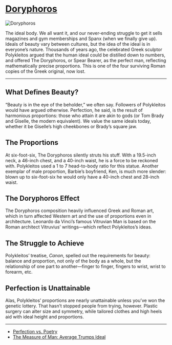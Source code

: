 # [Doryphoros](http://artstories.artsmia.org/#/o/3520)
![Doryphoros](http://api.artsmia.org/images/3520/large.jpg)

The ideal body. We all want it, and our never-ending struggle to get it sells magazines and gym memberships and Spanx (when we finally give up). Ideals of beauty vary between cultures, but the idea of the ideal is in everyone’s nature. Thousands of years ago, the celebrated Greek sculptor Polykleitos argued that the human ideal could be distilled down to numbers, and offered The Doryphoros, or Spear Bearer, as the perfect man, reflecting mathematically precise proportions. This is one of the four surviving Roman copies of the Greek original, now lost. 

---

## What Defines Beauty?

“Beauty is in the eye of the beholder,” we often say. Followers of Polykleitos would have argued otherwise. Perfection, he said, is the result of harmonious proportions: those who attain it are akin to gods (or Tom Brady and Giselle, the modern equivalent). We value the same ideals today, whether it be Giselle’s high cheekbones or Brady’s square jaw.

## The Proportions

At six-foot-six, The Doryphoros silently struts his stuff. With a 19.5-inch neck, a 46-inch chest, and a 40-inch waist, he is a force to be reckoned with. Polykleitos used a 1 to 7 head-to-body ratio for this statue. Another exemplar of male proportion, Barbie’s boyfriend, Ken, is much more slender: blown up to six-foot-six he would only have a 40-inch chest and 28-inch waist.

## The Doryphoros Effect

The Doryphoros composition heavily influenced Greek and Roman art, which in turn affected Western art and the use of proportions even in architecture. Leonardo da Vinci’s famous Vitruvian Man is based on the Roman architect Vitruvius’ writings—which reflect Polykleitos’s ideas.

## The Struggle to Achieve

Polykleitos’ treatise, *Canon*, spelled out the requirements for beauty: balance and proportion, not only of the body as a whole, but the relationship of one part to another—finger to finger, fingers to wrist, wrist to forearm, etc. 

## Perfection is Unattainable

Alas, Polykleitos’ proportions are nearly unattainable unless you’ve won the genetic lottery. That hasn’t stopped people from trying, however. Plastic surgery can alter size and symmetry, while tailored clothes and high heels aid with ideal height and proportions. 

---

* [Perfection vs. Poetry](../stories/perfection-vs-poetry.md)
* [The Measure of Man: Average Trumps Ideal](../stories/the-measure-of-man-average-trumps-ideal.md)
